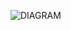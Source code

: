 

![DIAGRAM](https://user-images.githubusercontent.com/94243541/143046365-123705fb-e8c1-4ed8-8cab-e79591f2410e.png)
